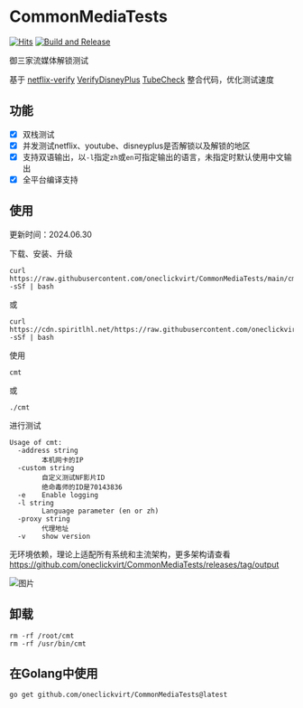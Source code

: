# CommonMediaTests

[![Hits](https://hits.seeyoufarm.com/api/count/incr/badge.svg?url=https%3A%2F%2Fgithub.com%2Foneclickvirt%2FCommonMediaTests&count_bg=%2379C83D&title_bg=%23555555&icon=sonarcloud.svg&icon_color=%2345FFC2&title=hits&edge_flat=false)](https://hits.seeyoufarm.com) [![Build and Release](https://github.com/oneclickvirt/CommonMediaTests/actions/workflows/main.yaml/badge.svg)](https://github.com/oneclickvirt/CommonMediaTests/actions/workflows/main.yaml)

御三家流媒体解锁测试

基于 [netflix-verify](https://github.com/sjlleo/netflix-verify) [VerifyDisneyPlus](https://github.com/sjlleo/VerifyDisneyPlus) [TubeCheck](https://github.com/sjlleo/TubeCheck) 整合代码，优化测试速度

## 功能

- [x] 双栈测试
- [x] 并发测试netflix、youtube、disneyplus是否解锁以及解锁的地区
- [x] 支持双语输出，以```-l```指定```zh```或```en```可指定输出的语言，未指定时默认使用中文输出
- [x] 全平台编译支持

## 使用

更新时间：2024.06.30

下载、安装、升级

```shell
curl https://raw.githubusercontent.com/oneclickvirt/CommonMediaTests/main/cmt_install.sh -sSf | bash
```

或

```
curl https://cdn.spiritlhl.net/https://raw.githubusercontent.com/oneclickvirt/CommonMediaTests/main/cmt_install.sh -sSf | bash
```

使用

```
cmt
```

或

```
./cmt
```

进行测试

```
Usage of cmt:
  -address string
        本机网卡的IP
  -custom string
        自定义测试NF影片ID
        绝命毒师的ID是70143836
  -e    Enable logging
  -l string
        Language parameter (en or zh)
  -proxy string
        代理地址
  -v    show version
```

无环境依赖，理论上适配所有系统和主流架构，更多架构请查看 https://github.com/oneclickvirt/CommonMediaTests/releases/tag/output

![图片](https://github.com/oneclickvirt/CommonMediaTests/assets/103393591/8d4e5aa9-1ab6-4452-af6b-ef3665a902d8)


## 卸载

```
rm -rf /root/cmt
rm -rf /usr/bin/cmt
```

## 在Golang中使用

```
go get github.com/oneclickvirt/CommonMediaTests@latest
```
